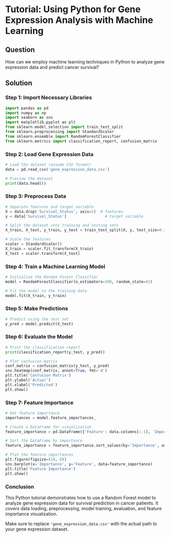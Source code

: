 # Tutorial: Using Python for Gene Expression Analysis with Machine Learning

## Question
How can we employ machine learning techniques in Python to analyze gene expression data and predict cancer survival?

## Solution

### Step 1: Import Necessary Libraries

```python
import pandas as pd
import numpy as np
import seaborn as sns
import matplotlib.pyplot as plt
from sklearn.model_selection import train_test_split
from sklearn.preprocessing import StandardScaler
from sklearn.ensemble import RandomForestClassifier
from sklearn.metrics import classification_report, confusion_matrix
```

### Step 2: Load Gene Expression Data

```python
# Load the dataset (assume CSV format)
data = pd.read_csv('gene_expression_data.csv')

# Preview the dataset
print(data.head())
```

### Step 3: Preprocess Data

```python
# Separate features and target variable
X = data.drop('Survival_Status', axis=1)  # features 
y = data['Survival_Status']                 # target variable

# Split the dataset into training and testing sets
X_train, X_test, y_train, y_test = train_test_split(X, y, test_size=0.3, random_state=42)

# Scale the features
scaler = StandardScaler()
X_train = scaler.fit_transform(X_train)
X_test = scaler.transform(X_test)
```

### Step 4: Train a Machine Learning Model

```python
# Initialize the Random Forest Classifier
model = RandomForestClassifier(n_estimators=100, random_state=42)

# Fit the model to the training data
model.fit(X_train, y_train)
```

### Step 5: Make Predictions

```python
# Predict using the test set
y_pred = model.predict(X_test)
```

### Step 6: Evaluate the Model

```python
# Print the classification report
print(classification_report(y_test, y_pred))

# Plot confusion matrix
conf_matrix = confusion_matrix(y_test, y_pred)
sns.heatmap(conf_matrix, annot=True, fmt='d')
plt.title('Confusion Matrix')
plt.ylabel('Actual')
plt.xlabel('Predicted')
plt.show()
```

### Step 7: Feature Importance

```python
# Get feature importance
importances = model.feature_importances_

# Create a DataFrame for visualization
feature_importance = pd.DataFrame({'Feature': data.columns[:-1], 'Importance': importances})

# Sort the DataFrame by importance
feature_importance = feature_importance.sort_values(by='Importance', ascending=False)

# Plot the feature importances
plt.figure(figsize=(10, 6))
sns.barplot(x='Importance', y='Feature', data=feature_importance)
plt.title('Feature Importance')
plt.show()
```

### Conclusion
This Python tutorial demonstrates how to use a Random Forest model to analyze gene expression data for survival prediction in cancer patients. It covers data loading, preprocessing, model training, evaluation, and feature importance visualization. 

Make sure to replace `'gene_expression_data.csv'` with the actual path to your gene expression dataset.